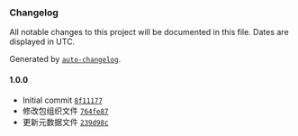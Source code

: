 ### Changelog

All notable changes to this project will be documented in this file. Dates are displayed in UTC.

Generated by [`auto-changelog`](https://github.com/CookPete/auto-changelog).

#### 1.0.0

- Initial commit [`8f11177`](https://github.com/Pixelsmao/UnityCommonSolution-SimpleDataPersistence/commit/8f111770765b18eec2b8a4e84da67b815675f7be)
- 修改包组织文件 [`764fe87`](https://github.com/Pixelsmao/UnityCommonSolution-SimpleDataPersistence/commit/764fe87650a352417415bb875bd34455f89486a4)
- 更新元数据文件 [`239d98c`](https://github.com/Pixelsmao/UnityCommonSolution-SimpleDataPersistence/commit/239d98c363cbcc34e786a70fc0532a977f9e6cf4)
